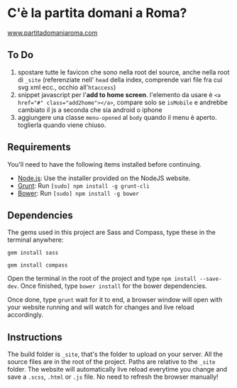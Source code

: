 # C'è la partita domani a Roma?

www.partitadomaniaroma.com

## To Do

1) spostare tutte le favicon che sono nella root del source, anche nella root di `_site` (referenziate nell' `head` della index, comprende vari file fra cui svg xml ecc., occhio all'`htaccess`)
2) snippet javascript per l'**add to home screen**. l'elemento da usare è `<a href="#" class="add2home"></a>`, compare solo se `isMobile` e andrebbe cambiato il js a seconda che sia android o iphone
3) aggiungere una classe `menu-opened` al `body` quando il menu è aperto. toglierla quando viene chiuso.


## Requirements
You'll need to have the following items installed before continuing.

  * [Node.js](http://nodejs.org): Use the installer provided on the NodeJS website.
  * [Grunt](http://gruntjs.com/): Run `[sudo] npm install -g grunt-cli`
  * [Bower](http://bower.io/): Run `[sudo] npm install -g bower`

## Dependencies

The gems used in this project are Sass and Compass, type these in the terminal anywhere:

`gem install sass`

`gem install compass`  

Open the terminal in the root of the project and type `npm install --save-dev`. Once finished, type `bower install` for the bower dependencies.

Once done, type `grunt` wait for it to end, a browser window will open with your website running and will watch for changes and live reload accordingly.

## Instructions

The build folder is `_site`, that's the folder to upload on your server. All the source files are in the root of the project. Paths are relative to the `_site` folder. The website will automatically live reload everytime you change and save a `.scss`, `.html` or `.js` file. No need to refresh the browser manually!
